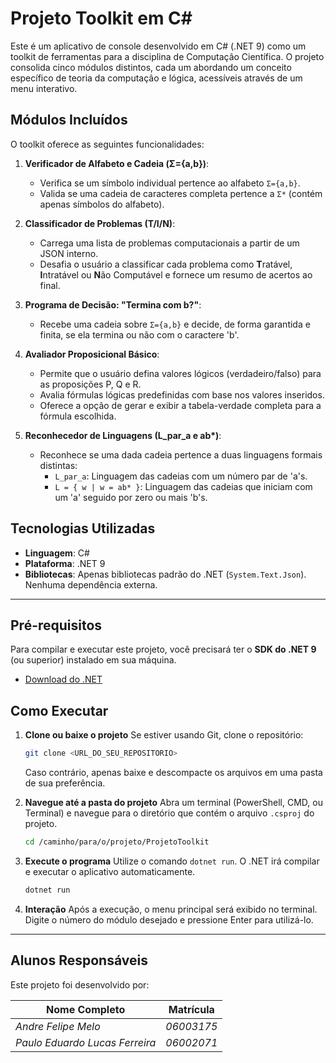# Projeto Toolkit em C#

Este é um aplicativo de console desenvolvido em C# (.NET 9) como um toolkit de ferramentas para a disciplina de Computação Científica. O projeto consolida cinco módulos distintos, cada um abordando um conceito específico de teoria da computação e lógica, acessíveis através de um menu interativo.

## Módulos Incluídos

O toolkit oferece as seguintes funcionalidades:

1.  **Verificador de Alfabeto e Cadeia (Σ={a,b})**:
    -   Verifica se um símbolo individual pertence ao alfabeto `Σ={a,b}`.
    -   Valida se uma cadeia de caracteres completa pertence a `Σ*` (contém apenas símbolos do alfabeto).

2.  **Classificador de Problemas (T/I/N)**:
    -   Carrega uma lista de problemas computacionais a partir de um JSON interno.
    -   Desafia o usuário a classificar cada problema como **T**ratável, **I**ntratável ou **N**ão Computável e fornece um resumo de acertos ao final.

3.  **Programa de Decisão: "Termina com b?"**:
    -   Recebe uma cadeia sobre `Σ={a,b}` e decide, de forma garantida e finita, se ela termina ou não com o caractere 'b'.

4.  **Avaliador Proposicional Básico**:
    -   Permite que o usuário defina valores lógicos (verdadeiro/falso) para as proposições P, Q e R.
    -   Avalia fórmulas lógicas predefinidas com base nos valores inseridos.
    -   Oferece a opção de gerar e exibir a tabela-verdade completa para a fórmula escolhida.

5.  **Reconhecedor de Linguagens (L_par_a e ab\*)**:
    -   Reconhece se uma dada cadeia pertence a duas linguagens formais distintas:
        -   `L_par_a`: Linguagem das cadeias com um número par de 'a's.
        -   `L = { w | w = ab* }`: Linguagem das cadeias que iniciam com um 'a' seguido por zero ou mais 'b's.

## Tecnologias Utilizadas

-   **Linguagem**: C#
-   **Plataforma**: .NET 9
-   **Bibliotecas**: Apenas bibliotecas padrão do .NET (`System.Text.Json`). Nenhuma dependência externa.

---

## Pré-requisitos

Para compilar e executar este projeto, você precisará ter o **SDK do .NET 9** (ou superior) instalado em sua máquina.

-   [Download do .NET](https://dotnet.microsoft.com/download)

## Como Executar

1.  **Clone ou baixe o projeto**
    Se estiver usando Git, clone o repositório:
    ```sh
    git clone <URL_DO_SEU_REPOSITORIO>
    ```
    Caso contrário, apenas baixe e descompacte os arquivos em uma pasta de sua preferência.

2.  **Navegue até a pasta do projeto**
    Abra um terminal (PowerShell, CMD, ou Terminal) e navegue para o diretório que contém o arquivo `.csproj` do projeto.
    ```sh
    cd /caminho/para/o/projeto/ProjetoToolkit
    ```

3.  **Execute o programa**
    Utilize o comando `dotnet run`. O .NET irá compilar e executar o aplicativo automaticamente.
    ```sh
    dotnet run
    ```

4.  **Interação**
    Após a execução, o menu principal será exibido no terminal. Digite o número do módulo desejado e pressione Enter para utilizá-lo.

---

## Alunos Responsáveis

Este projeto foi desenvolvido por:

| Nome Completo        | Matrícula          |
| -------------------- | ------------------ |
| *Andre Felipe Melo* | *06003175* |
| *Paulo Eduardo Lucas Ferreira* | *06002071* |
